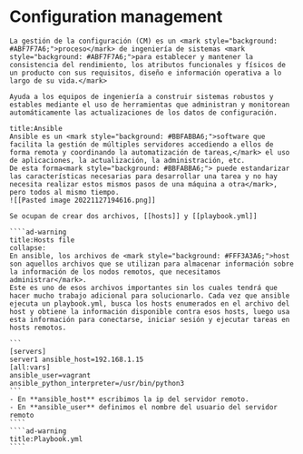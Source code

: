 <i class="time"></i>
<div class="head"><h1>Configuration management</h1></div>

````ad-abstract
La gestión de la configuración (CM) es un <mark style="background: #ABF7F7A6;">proceso</mark> de ingeniería de sistemas <mark style="background: #ABF7F7A6;">para establecer y mantener la consistencia del rendimiento, los atributos funcionales y físicos de un producto con sus requisitos, diseño e información operativa a lo largo de su vida.</mark>

Ayuda a los equipos de ingeniería a construir sistemas robustos y estables mediante el uso de herramientas que administran y monitorean automáticamente las actualizaciones de los datos de configuración.
````
`````ad-info
title:Ansible
Ansible es un <mark style="background: #BBFABBA6;">software que facilita la gestión de múltiples servidores accediendo a ellos de forma remota y coordinando la automatización de tareas,</mark> el uso de aplicaciones, la actualización, la administración, etc. 
De esta forma<mark style="background: #BBFABBA6;"> puede estandarizar las características necesarias para desarrollar una tarea y no hay necesita realizar estos mismos pasos de una máquina a otra</mark>, pero todos al mismo tiempo.
![[Pasted image 20221127194616.png]]

Se ocupan de crear dos archivos, [[hosts]] y [[playbook.yml]]

````ad-warning
title:Hosts file
collapse:
En ansible, los archivos de <mark style="background: #FFF3A3A6;">host son aquellos archivos que se utilizan para almacenar información sobre la información de los nodos remotos, que necesitamos administrar</mark>. 
Este es uno de esos archivos importantes sin los cuales tendrá que hacer mucho trabajo adicional para solucionarlo. Cada vez que ansible ejecuta un playbook.yml, busca los hosts enumerados en el archivo del host y obtiene la información disponible contra esos hosts, luego usa esta información para conectarse, iniciar sesión y ejecutar tareas en hosts remotos.

```
[servers]
server1 ansible_host=192.168.1.15
[all:vars]
ansible_user=vagrant
ansible_python_interpreter=/usr/bin/python3
```
- En **ansible_host** escribimos la ip del servidor remoto.
- En **ansible_user** definimos el nombre del usuario del servidor remoto
````
````ad-warning
title:Playbook.yml
````
`````
